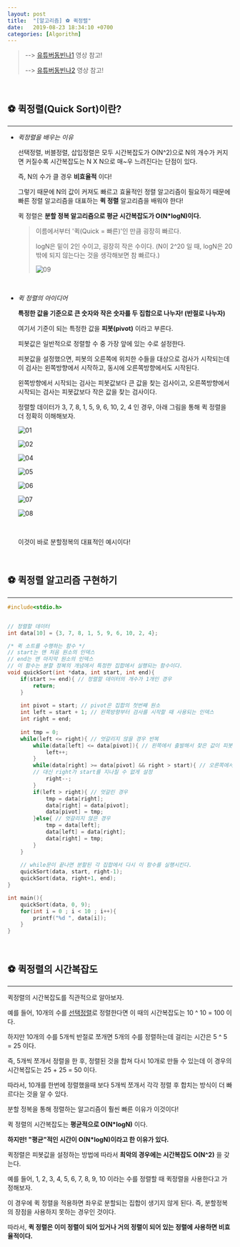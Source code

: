 ```yaml
---
layout: post
title:  "[알고리즘] ⚽️ 퀵정렬"
date:   2019-08-23 18:34:10 +0700
categories: [Algorithm]
---
```


> --> [유튜버동빈나1](https://www.youtube.com/watch?v=O-O-90zX-U4&list=PLRx0vPvlEmdDHxCvAQS1_6XV4deOwfVrz&index=5) 영상 참고!
>
> --> [유튜버동빈나2](https://www.youtube.com/watch?v=gBcUO_6JXIA&list=PLRx0vPvlEmdDHxCvAQS1_6XV4deOwfVrz&index=6) 영상 참고!

<br>

## ️️⚽️ 퀵정렬(Quick Sort)이란?
---

- _퀵정렬을 배우는 이유_

	선택정렬, 버블정렬, 삽입정렬은 모두 시간복잡도가 O(N^2)으로 N의 개수가 커지면 커질수록 시간복잡도는 N X N으로 매~우 느려진다는 단점이 있다.

	즉, N의 수가 클 경우 __비효율적__ 이다!

	그렇기 때문에 N의 값이 커져도 빠르고 효율적인 정렬 알고리즘이 필요하기 때문에 빠른 정렬 알고리즘을 대표하는 __퀵 정렬__ 알고리즘을 배워야 한다!

	퀵 정렬은 __분할 정복 알고리즘으로 평균 시간복잡도가 O(N*logN)이다.__

	> 이름에서부터 '퀵(Quick = 빠른)'인 만큼 굉장히 빠르다.
	>
	> logN은 밑이 2인 수이고, 굉장히 작은 수이다. (N이 2^20 일 때, logN은 20밖에 되지 않는다는 것을 생각해보면 참 빠르다.)
	>
	> ![09](https://user-images.githubusercontent.com/31889335/72702427-ff714280-3b95-11ea-8f43-50edbf84729a.PNG)


	<br>

- _퀵 정렬의 아이디어_

	__특정한 값을 기준으로 큰 숫자와 작은 숫자를 두 집합으로 나누자! (반절로 나누자)__ 

	여기서 기준이 되는 특정한 값을 __피봇(pivot)__ 이라고 부른다.

	피봇값은 일반적으로 정렬할 수 중 가장 앞에 있는 수로 설정한다.

	피봇값을 설정했으면, 피봇의 오른쪽에 위치한 수들을 대상으로 검사가 시작되는데 이 검사는 왼쪽방향에서 시작하고, 동시에 오른쪽방향에서도 시작된다.

	왼쪽방향에서 시작되는 검사는 피봇값보다 큰 값을 찾는 검사이고, 오른쪽방향에서 시작되는 검사는 피봇값보다 작은 값을 찾는 검사이다.

	정렬할 데이터가 3, 7, 8, 1, 5, 9, 6, 10, 2, 4 인 경우, 아래 그림을 통해 퀵 정렬을 더 정확히 이해해보자.

	![01](https://user-images.githubusercontent.com/31889335/63596643-a4432000-c5f6-11e9-9a8e-6ba03bddc938.PNG)

	![02](https://user-images.githubusercontent.com/31889335/63596635-a311f300-c5f6-11e9-9493-6d4f742ad819.PNG)

	![04](https://user-images.githubusercontent.com/31889335/63596638-a3aa8980-c5f6-11e9-8b09-957e50516513.PNG)

	![05](https://user-images.githubusercontent.com/31889335/63596639-a3aa8980-c5f6-11e9-9329-08f2a8749cde.PNG)

	![06](https://user-images.githubusercontent.com/31889335/63596640-a3aa8980-c5f6-11e9-87c2-c0bf1a36f067.PNG)

	![07](https://user-images.githubusercontent.com/31889335/63596641-a4432000-c5f6-11e9-9f3b-9f0d6506512f.PNG)

	![08](https://user-images.githubusercontent.com/31889335/63596642-a4432000-c5f6-11e9-9253-ebcdea54f4ec.PNG)

	<br>

	이것이 바로 분할정복의 대표적인 예시이다!

	<br>

## ⚽️ 퀵정렬 알고리즘 구현하기
---

~~~c
#include<stdio.h>


// 정렬할 데이터 
int data[10] = {3, 7, 8, 1, 5, 9, 6, 10, 2, 4};

/* 퀵 소트를 수행하는 함수 */
// start는 맨 처음 원소의 인덱스 
// end는 맨 마지막 원소의 인덱스 
// 이 함수는 분할 정복의 개념에서 특정한 집합에서 실행되는 함수이다. 
void quickSort(int *data, int start, int end){
	if(start >= end){ // 정렬할 데이터의 개수가 1개인 경우 
		return; 
	}	
	
	int pivot = start; // pivot은 집합의 첫번째 원소 
	int left = start + 1; // 왼쪽방향부터 검사를 시작할 때 사용되는 인덱스 
	int right = end;
	
	int tmp = 0;
	while(left <= right){ // 엇갈리지 않을 경우 반복 
		while(data[left] <= data[pivot]){ // 왼쪽에서 출발해서 찾은 값이 피봇값보다 작을 경우 
			left++;
		} 
		while(data[right] >= data[pivot] && right > start){ // 오른쪽에서 출발해서 찾은 값이 피봇값보다 클 경우  
		// 대신 right가 start를 지나칠 수 없게 설정  
			right--;
		}
		if(left > right){ // 엇갈린 경우 
			tmp = data[right];
			data[right] = data[pivot];
			data[pivot] = tmp;
		}else{ // 엇갈리지 않은 경우 
			tmp = data[left];
			data[left] = data[right];
			data[right] = tmp; 
		} 
	}
	
	// while문이 끝나면 분할된 각 집합에서 다시 이 함수를 실행시킨다. 
	quickSort(data, start, right-1);
	quickSort(data, right+1, end);
} 

int main(){
	quickSort(data, 0, 9); 
	for(int i = 0 ; i < 10 ; i++){
		printf("%d ", data[i]);
	}
}
~~~

<br>

## ️️️️️️️️️⚽️ 퀵정렬의 시간복잡도
---

퀵정렬의 시간복잡도를 직관적으로 알아보자.

예를 들어, 10개의 수를 [선택정렬](https://choheeis.github.io/c++/2019/08/14/%EC%84%A0%ED%83%9D%EC%A0%95%EB%A0%AC.html)로 정렬한다면 이 때의 시간복잡도는 10 ^ 10 = 100 이다.

하지만 10개의 수를 5개씩 반절로 쪼개면 5개의 수를 정렬하는데 걸리는 시간은 5 ^ 5 = 25 이다.

즉, 5개씩 쪼개서 정렬을 한 후, 정렬된 것을 합쳐 다시 10개로 만들 수 있는데 이 경우의 시간복잡도는 25 + 25 = 50 이다.

따라서, 10개를 한번에 정렬했을때 보다 5개씩 쪼개서 각각 정렬 후 합치는 방식이 더 빠르다는 것을 알 수 있다.

분할 정복을 통해 정렬하는 알고리즘이 훨씬 빠른 이유가 이것이다!

퀵 정렬의 시간복잡도는 __평균적으로 O(N*logN)__ 이다.

__하지만! "평균"적인 시간이 O(N*logN)이라고 한 이유가 있다.__

퀵정렬은 피봇값을 설정하는 방법에 따라서 __최악의 경우에는 시간복잡도 O(N^2)__ 을 갖는다.

예를 들어, 1, 2, 3, 4, 5, 6, 7, 8, 9, 10 이라는 수를 정렬할 때 퀵정렬을 사용한다고 가정해보자.

이 경우에 퀵 정렬을 적용하면 좌우로 분할되는 집합이 생기지 않게 된다. 즉, 분할정복의 장점을 사용하지 못하는 경우인 것이다.

따라서, __퀵 정렬은 이미 정렬이 되어 있거나 거의 정렬이 되어 있는 정렬에 사용하면 비효율적이다.__

<br>
